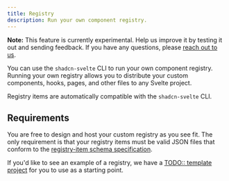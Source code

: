 ```yaml
---
title: Registry
description: Run your own component registry.
---
```


<script>
	import { Callout } from "$lib/components/docs";
</script>

<Callout>

**Note:** This feature is currently experimental. Help us improve it by
testing it out and sending feedback. If you have any questions, please [reach
out to us](https://github.com/huntabyte/shadcn-svelte/discussions).

</Callout>

You can use the `shadcn-svelte` CLI to run your own component registry. Running your own registry allows you to distribute your custom components, hooks, pages, and other files to any Svelte project.

Registry items are automatically compatible with the `shadcn-svelte` CLI.

## Requirements

You are free to design and host your custom registry as you see fit. The only requirement is that your registry items must be valid JSON files that conform to the [registry-item schema specification](/docs/registry/registry-item-json).

If you'd like to see an example of a registry, we have a [TODO:: template project](https://github.com/huntabyte/scn-svelte-registry-template) for you to use as a starting point.

